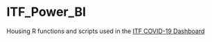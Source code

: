 # ITF_Power_BI

Housing R functions and scripts used in the [ITF COVID-19 Dashboard](https://app.powerbigov.us/groups/me/apps/8498de59-7f3f-4db4-87fd-49ec8a7565f5/reports/2f3f1d58-2d05-4ca7-a7e0-c3ac9a39b47d/ReportSection)
